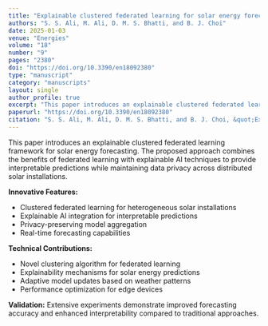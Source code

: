 ```yaml
---
title: "Explainable clustered federated learning for solar energy forecasting"
authors: "S. S. Ali, M. Ali, D. M. S. Bhatti, and B. J. Choi"
date: 2025-01-03
venue: "Energies"
volume: "18"
number: "9"
pages: "2380"
doi: "https://doi.org/10.3390/en18092380"
type: "manuscript"
category: "manuscripts"
layout: single
author_profile: true
excerpt: "This paper introduces an explainable clustered federated learning framework for solar energy forecasting, providing interpretable predictions while maintaining data privacy across distributed solar installations."
paperurl: "https://doi.org/10.3390/en18092380"
citation: "S. S. Ali, M. Ali, D. M. S. Bhatti, and B. J. Choi, &quot;Explainable clustered federated learning for solar energy forecasting,&quot; Energies, vol. 18, no. 9, p. 2380, 2025."
---
```


This paper introduces an explainable clustered federated learning framework for solar energy forecasting. The proposed approach combines the benefits of federated learning with explainable AI techniques to provide interpretable predictions while maintaining data privacy across distributed solar installations.

**Innovative Features:**
- Clustered federated learning for heterogeneous solar installations
- Explainable AI integration for interpretable predictions
- Privacy-preserving model aggregation
- Real-time forecasting capabilities

**Technical Contributions:**
- Novel clustering algorithm for federated learning
- Explainability mechanisms for solar energy predictions
- Adaptive model updates based on weather patterns
- Performance optimization for edge devices

**Validation:** Extensive experiments demonstrate improved forecasting accuracy and enhanced interpretability compared to traditional approaches. 